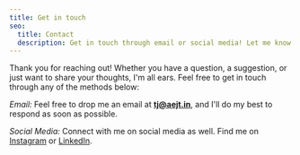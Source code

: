 ```yaml
---
title: Get in touch
seo:
  title: Contact
  description: Get in touch through email or social media! Let me know how I can help.
---
```


Thank you for reaching out! Whether you have a question, a suggestion, or just want to share your thoughts, I'm all ears. Feel free to get in touch through any of the methods below:

_Email:_
Feel free to drop me an email at [**tj@aejt.in**](mailto:tj@aejt.in), and I'll do my best to respond as soon as possible.

_Social Media:_
Connect with me on social media as well. Find me on [Instagram](https://www.instagram.com/aejtn) or [LinkedIn](https://www.linkedin.com/in/narayana-teja/).
